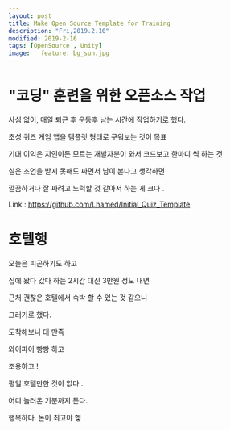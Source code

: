 ```yaml
---
layout: post
title: Make Open Source Template for Training 
description: "Fri,2019.2.10"
modified: 2019-2-16
tags: [OpenSource , Unity]
image:   feature: bg_sun.jpg
---
```


# "코딩" 훈련을 위한 오픈소스 작업  

사심 없이, 매일 퇴근 후 운동후 남는 시간에 작업하기로 했다. 

초성 퀴즈 게임 앱을 템플릿 형태로 구워보는 것이 목표 

기대 이익은 지인이든 모르는 개발자분이 와서 코드보고 한마디 씩 하는 것 

실은 조언을 받지 못해도 짜면서 남이 본다고 생각하면 

깔끔하거나 잘 짜려고 노력할 것 같아서 하는 게 크다 . 

Link : https://github.com/Lhamed/Initial_Quiz_Template

# 호텔행

오늘은 피곤하기도 하고 

집에 왔다 갔다 하는 2시간 대신 3만원 정도 내면

근처 괜찮은 호텔에서 숙박 할 수 있는 것 같으니 

그러기로 했다. 

도착해보니 대 만족 

와이파이 빵빵 하고 

조용하고 ! 

평일 호텔만한 것이 없다 . 

어디 놀러온 기분까지 든다. 

행복하다. 돈이 최고야 헿




